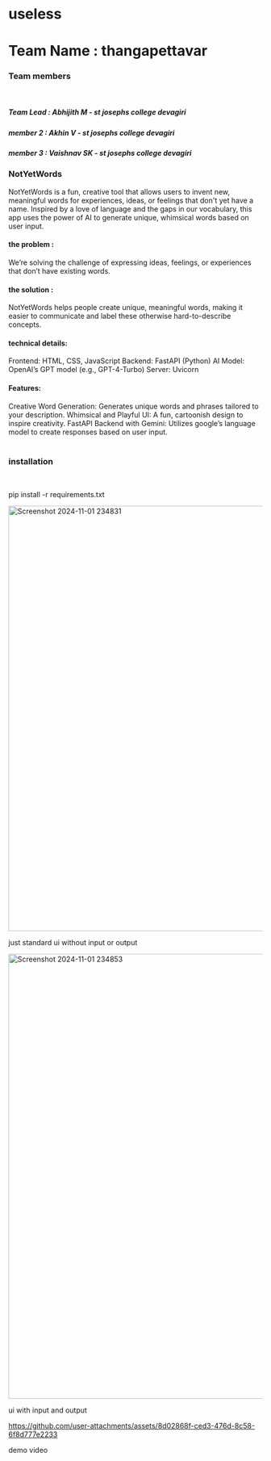 # useless

<h1>Team Name : thangapettavar</h1>

<h3>Team members</h3>
<br>
  <h5>Team Lead   : Abhijith M - st josephs college devagiri</h5>
  <h5>member 2  : Akhin V - st josephs college devagiri</h5>
  <h5>member 3  : Vaishnav SK - st josephs college devagiri</h5>


<h3>NotYetWords</h3>

NotYetWords is a fun, creative tool that allows users to invent new, meaningful words for experiences, ideas, or feelings that don't yet have a name. Inspired by a love of language and the gaps in our vocabulary, this app uses the power of AI to generate unique, whimsical words based on user input.

<h4>the problem :</h4> 

We’re solving the challenge of expressing ideas, feelings, or experiences that don’t have existing words. 

<h4>the solution :</h4>

NotYetWords helps people create unique, meaningful words, making it easier to communicate and label these otherwise hard-to-describe concepts.

<h4>technical details:</h4>

Frontend: HTML, CSS, JavaScript
Backend: FastAPI (Python)
AI Model: OpenAI’s GPT model (e.g., GPT-4-Turbo)
Server: Uvicorn

<h4>Features:</h4>
Creative Word Generation: Generates unique words and phrases tailored to your description.
Whimsical and Playful UI: A fun, cartoonish design to inspire creativity.
FastAPI Backend with Gemini: Utilizes google’s language model to create responses based on user input.
<br>
<br>

<h3>installation</h3>
<br>

pip install -r requirements.txt




<img width="843" alt="Screenshot 2024-11-01 234831" src="https://github.com/user-attachments/assets/95243bfd-6120-4f49-99b1-e0ae8f4368d8">

just standard ui without input or output

<img width="882" alt="Screenshot 2024-11-01 234853" src="https://github.com/user-attachments/assets/a148f5b0-e1f3-48e4-905f-113f621a939c">

ui with input and output

https://github.com/user-attachments/assets/8d02868f-ced3-476d-8c58-6f8d777e2233

demo video
